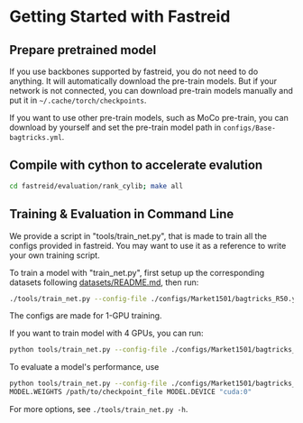 # Getting Started with Fastreid

## Prepare pretrained model

If you use backbones supported by fastreid, you do not need to do anything. It will automatically download the pre-train models.
But if your network is not connected, you can download pre-train models manually and put it in `~/.cache/torch/checkpoints`.

If you want to use other pre-train models, such as MoCo pre-train, you can download by yourself and set the pre-train model path in `configs/Base-bagtricks.yml`.

## Compile with cython to accelerate evalution

```bash
cd fastreid/evaluation/rank_cylib; make all
```

## Training & Evaluation in Command Line

We provide a script in "tools/train_net.py", that is made to train all the configs provided in fastreid.
You may want to use it as a reference to write your own training script.

To train a model with "train_net.py", first setup up the corresponding datasets following [datasets/README.md](https://github.com/JDAI-CV/fast-reid/tree/master/datasets), then run:

```bash
./tools/train_net.py --config-file ./configs/Market1501/bagtricks_R50.yml MODEL.DEVICE "cuda:0"
```

The configs are made for 1-GPU training.

If you want to train model with 4 GPUs, you can run:

```bash
python tools/train_net.py --config-file ./configs/Market1501/bagtricks_R50.yml --num-gpus 4
```

To evaluate a model's performance, use

```bash
python tools/train_net.py --config-file ./configs/Market1501/bagtricks_R50.yml --eval-only \
MODEL.WEIGHTS /path/to/checkpoint_file MODEL.DEVICE "cuda:0"
```

For more options, see `./tools/train_net.py -h`.
